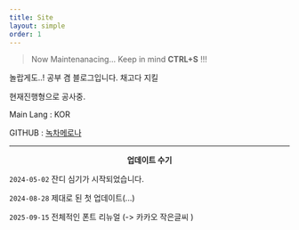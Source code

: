 ```yaml
---
title: Site
layout: simple
order: 1
---
```


> Now Maintenanacing...
> Keep in mind <b>CTRL+S</b> !!!

놀랍게도..! 공부 겸 블로그입니다. 채고다 지킬


<div class = 'customLetter'> 현재진행형으로 공사중.
</div>

Main Lang : KOR

GITHUB : [녹차메로나][gm]

---
<center> <b>업데이트 수기</b> </center>


`2024-05-02` 잔디 심기가 시작되었습니다.

`2024-08-28` 제대로 된 첫 업데이트(...)

`2025-09-15` 전체적인 폰트 리뉴얼 (-> 카카오 작은글씨 )

[gm]:https://github.com/greentea-melona